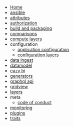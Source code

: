   * [Home](./Home)
  * [ansible](./ansible)
  * [attributes](./attributes)
  * [authorization](./authorization)
  * [build and packaging](./build-and-packaging)
  * [comparisons](./comparisons)
  * [compute layers](./compute-layers)
  * configuration
    * [application configuration](./configuration_application-configuration)
    * [configuration layers](./configuration_configuration-layers)
  * [data ingest](./data-ingest)
  * [datamodel](./datamodel)
  * [eazy bi](./eazy-bi)
  * [generators](./generators)
  * [graphql api](./graphql-api)
  * [gridview](./gridview)
  * [layers](./layers)
  * meta
    * [code of conduct](./meta_code-of-conduct)
  * [monitoring](./monitoring)
  * [plugins](./plugins)
  * [traits](./traits)


[//]: # (generated by https://www.npmjs.com/package/github-wiki-sidebar)
